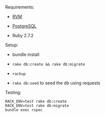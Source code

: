 Requirements:

* [RVM](https://rvm.io/)

* [PostgreSQL](https://www.postgresql.org/)

* Ruby 2.7.2

Setup:

* bundle install

* `rake db:create && rake db:migrate`

* `rackup`

* `rake db:seed` to seed the db using requests

Testing:

```shell
RACK_ENV=test rake db:create
RACK_ENV=test rake db:migrate
bundle exec rspec
```
